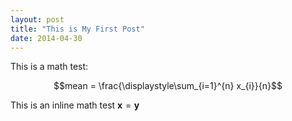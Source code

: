 ```yaml
---
layout: post
title: "This is My First Post"
date: 2014-04-30
---
```


This is a math test: 

$$mean = \frac{\displaystyle\sum_{i=1}^{n} x_{i}}{n}$$

This is an inline math test $\mathbf{x} = \mathbf{y}$
